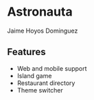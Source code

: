 # Astronauta
Jaime Hoyos Dominguez

## Features

- Web and mobile support
- Island game
- Restaurant directory
- Theme switcher


